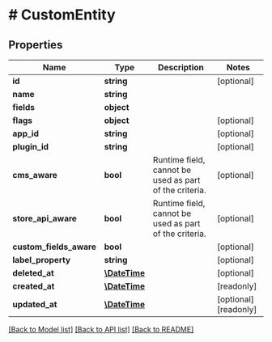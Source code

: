 # # CustomEntity

## Properties

Name | Type | Description | Notes
------------ | ------------- | ------------- | -------------
**id** | **string** |  | [optional]
**name** | **string** |  |
**fields** | **object** |  |
**flags** | **object** |  | [optional]
**app_id** | **string** |  | [optional]
**plugin_id** | **string** |  | [optional]
**cms_aware** | **bool** | Runtime field, cannot be used as part of the criteria. | [optional]
**store_api_aware** | **bool** | Runtime field, cannot be used as part of the criteria. | [optional]
**custom_fields_aware** | **bool** |  | [optional]
**label_property** | **string** |  | [optional]
**deleted_at** | [**\DateTime**](\DateTime.md) |  | [optional]
**created_at** | [**\DateTime**](\DateTime.md) |  | [readonly]
**updated_at** | [**\DateTime**](\DateTime.md) |  | [optional] [readonly]

[[Back to Model list]](../../README.md#models) [[Back to API list]](../../README.md#endpoints) [[Back to README]](../../README.md)

